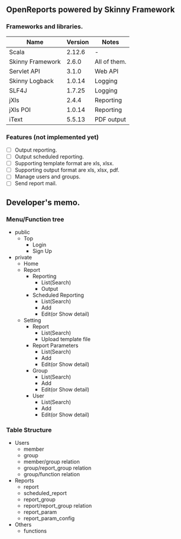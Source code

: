 ## OpenReports powered by Skinny Framework
### Frameworks and libraries.

| Name | Version | Notes |
| --- | --- | --- |
| Scala | 2.12.6 | - |
| Skinny Framework | 2.6.0 | All of them. |
| Servlet API | 3.1.0 | Web API |
| Skinny Logback | 1.0.14 | Logging |
| SLF4J | 1.7.25 | Logging |
| jXls | 2.4.4 | Reporting |
| jXls POI | 1.0.14 | Reporting |
| iText | 5.5.13 | PDF output |

### Features (not implemented yet)
- [ ] Output reporting.
- [ ] Output scheduled reporting.
- [ ] Supporting template format are xls, xlsx.
- [ ] Supporting output format are xls, xlsx, pdf.
- [ ] Manage users and groups.
- [ ] Send report mail.

## Developer's memo.
### Menu/Function tree

- public
  - Top
    - Login
    - Sign Up
- private
  - Home
  - Report
    - Reporting
      - List(Search)
      - Output
    - Scheduled Reporting
      - List(Search)
      - Add
      - Edit(or Show detail)
  - Setting
    - Report
      - List(Search)
      - Upload template file
    - Report Parameters
      - List(Search)
      - Add
      - Edit(or Show detail)
    - Group
      - List(Search)
      - Add
      - Edit(or Show detail)
    - User
      - List(Search)
      - Add
      - Edit(or Show detail)

### Table Structure

- Users
  - member
  - group
  - member/group relation
  - group/report_group relation
  - group/function relation
- Reports
  - report
  - scheduled_report
  - report_group
  - report/report_group relation
  - report_param
  - report_param_config
- Others
  - functions
